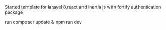 Started template for laravel 8,react and inertia js with fortify authentication package 

run composer update & npm run dev 
